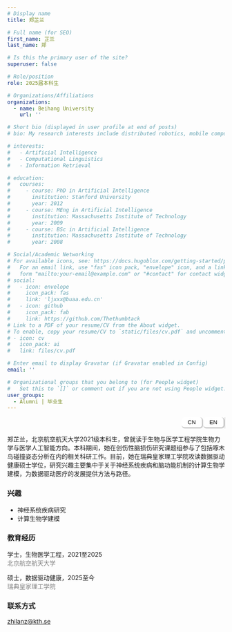 ```yaml
---
# Display name
title: 郑芷兰

# Full name (for SEO)
first_name: 芷兰
last_name: 郑

# Is this the primary user of the site?
superuser: false

# Role/position
role: 2025届本科生

# Organizations/Affiliations
organizations:
  - name: Beihang University
    url: ''

# Short bio (displayed in user profile at end of posts)
# bio: My research interests include distributed robotics, mobile computing and programmable matter.

# interests:
#   - Artificial Intelligence
#   - Computational Linguistics
#   - Information Retrieval

# education:
#   courses:
#     - course: PhD in Artificial Intelligence
#       institution: Stanford University
#       year: 2012
#     - course: MEng in Artificial Intelligence
#       institution: Massachusetts Institute of Technology
#       year: 2009
#     - course: BSc in Artificial Intelligence
#       institution: Massachusetts Institute of Technology
#       year: 2008

# Social/Academic Networking
# For available icons, see: https://docs.hugoblox.com/getting-started/page-builder/#icons
#   For an email link, use "fas" icon pack, "envelope" icon, and a link in the
#   form "mailto:your-email@example.com" or "#contact" for contact widget.
# social:
#   - icon: envelope
#     icon_pack: fas
#     link: 'ljxxx@buaa.edu.cn'
#   - icon: github
#     icon_pack: fab
#     link: https://github.com/Thethumbtack
# Link to a PDF of your resume/CV from the About widget.
# To enable, copy your resume/CV to `static/files/cv.pdf` and uncomment the lines below.
# - icon: cv
#   icon_pack: ai
#   link: files/cv.pdf

# Enter email to display Gravatar (if Gravatar enabled in Config)
email: ''

# Organizational groups that you belong to (for People widget)
#   Set this to `[]` or comment out if you are not using People widget.
user_groups:
  - Alumni | 毕业生
---
```


<style>
.tabs {
  display: flex;
  flex-direction: row;       /* 横向排列 */
  justify-content: flex-end; /* 按钮靠右 */
  border-right: 1px solid #ccc; /* 浅灰色右边框 */
  width: 100%;
}

.tablink {
  border: 3px solid #ccc; /* 浅灰色边框 */
  border-left: none;
  border-top: none;
  padding:  4px 1px;
  cursor: pointer;
  width: 50px;
  font-size: 13px;
  text-align: center;
  background-color: white;
  font-family: "Arial Rounded MT Bold", sans-serif;
  border-radius: 8px;
}
</style>

<div class="tabs">
  <button class="tablink" onclick="openTab('cn')">CN</button>
  <button class="tablink" onclick="openTab('en')">EN</button>
</div>


<!-- 中文版本 -->
<div id="cn" class="tabcontent" style="display:block;">

  <p>
    郑芷兰，北京航空航天大学2021级本科生，曾就读于生物与医学工程学院生物力学与医学人工智能方向。本科期间，她在创伤性脑损伤研究课题组参与了包括啄木鸟碰撞姿态分析在内的相关科研工作。目前，她在瑞典皇家理工学院攻读数据驱动健康硕士学位，研究兴趣主要集中于关于神经系统疾病和脑功能机制的计算生物学建模，为数据驱动医疗的发展提供方法与路径。
  </p>

  <h3>兴趣</h3>
  <ul>
    <li>神经系统疾病研究</li>
    <li>计算生物学建模</li>
  </ul>

  <h3>教育经历</h3>

<div>
  <p><i class="fas fa-graduation-cap"></i> 学士，生物医学工程，2021至2025<br>
  <span style="color:gray;">北京航空航天大学</span></p>
  <p><i class="fas fa-graduation-cap"></i> 硕士，数据驱动健康，2025至今<br>
  <span style="color:gray;">瑞典皇家理工学院</span></p>
</div>

  <h3>联系方式</h3>
  <p>
    <i class="fas fa-envelope"></i> <a href="mailto:zhilanz@kth.se">zhilanz@kth.se</a>
  </p>

</div>


<!-- 英文版本 -->
<div id="en" class="tabcontent" style="display:none;">
  <p>
    Zhilan Zheng obtained her Bachelor's degree from Beihang University, where she studied Biomechanics and Medical Artificial Intelligence in the School of Biological Science and Medical Engineering. During her undergraduate studies, she conducted research in the Traumatic Brain Injury Lab, including work on pecking posture analysis in woodpeckers. She is currently pursuing a Master's degree in Data-Driven Health at KTH Royal Institute of Technology. Her research interests focus on computational modeling of neurological diseases and brain function, aiming to advance data-driven approaches in healthcare.
  </p>

  <h3>Interests</h3>
  <ul>
    <li>Neurological Diseases Research</li>
    <li>Computational Model</li>
  </ul>

  <h3>Education</h3>

<div>
  <p><i class="fas fa-graduation-cap"></i> BSc in Biomedical Engineering, 2021-2025<br>
  <span style="color:gray;">Beihang University</span></p>
  <p><i class="fas fa-graduation-cap"></i> MSc in Data-Driven Health, 2025-Present<br>
  <span style="color:gray;">KTH Royal Institute of Technology</span></p>
</div>

  <h3>Contact</h3>
  <p>
    <i class="fas fa-envelope"></i> <a href="mailto:zhilanz@kth.se">zhilanz@kth.se</a>
  </p>

</div>

<script>
function openTab(tabName) {
  var i, x;
  x = document.getElementsByClassName("tabcontent");
  for (i = 0; i < x.length; i++) {
    x[i].style.display = "none";
  }
  document.getElementById(tabName).style.display = "block";
}
</script>


